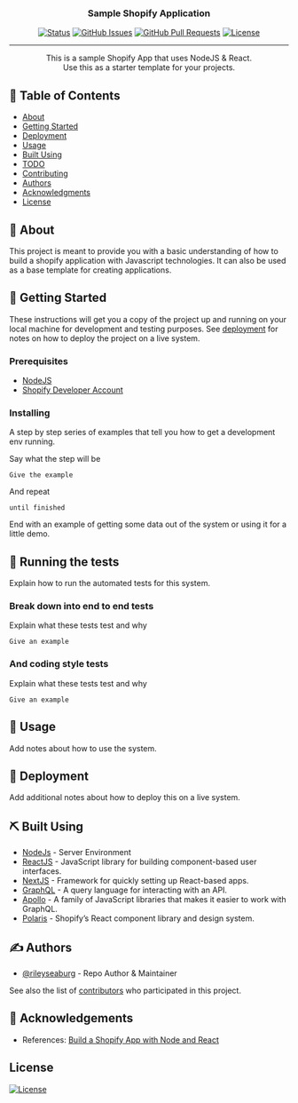 <!-- <p align="center">
  <a href="" rel="noopener">
 <img width=200px height=200px src="https://i.imgur.com/6wj0hh6.jpg" alt="Project logo"></a>
</p> -->

<h3 align="center">Sample Shopify Application</h3>


<div align="center">

[![Status](https://img.shields.io/badge/status-active-success.svg)]()
[![GitHub Issues](https://img.shields.io/github/issues/RileySeaburg/shopify-nodejs-starter-app.svg)](https://github.com/RileySeaburg/shopify-nodejs-starter-app/issues)
[![GitHub Pull Requests](https://img.shields.io/github/issues-pr/RileySeaburg/shopify-nodejs-starter-app.svg)](https://github.com/RileySeaburg/shopify-nodejs-starter-app/pulls)
[![License](https://img.shields.io/badge/license-MIT-blue.svg)](/LICENSE)

</div>

---

<p align="center"> This is a sample Shopify App that uses NodeJS & React.
    <br> Use this as a starter template for your projects.
</p>

## 📝 Table of Contents

- [About](#about)
- [Getting Started](#getting_started)
- [Deployment](#deployment)
- [Usage](#usage)
- [Built Using](#built_using)
- [TODO](../TODO.md)
- [Contributing](../CONTRIBUTING.md)
- [Authors](#authors)
- [Acknowledgments](#acknowledgement)
- [License](#license)

## 🧐 About <a name = "about"></a>

This project is meant to provide you with a basic understanding of how to build a shopify application with Javascript technologies. It can also be used as a base template for creating applications.

## 🏁 Getting Started <a name = "getting_started"></a>

These instructions will get you a copy of the project up and running on your local machine for development and testing purposes. See [deployment](#deployment) for notes on how to deploy the project on a live system.

### Prerequisites

- [NodeJS](https://nodejs.org/en/)
- [Shopify Developer Account](https://partners.shopify.com/signup)


### Installing

A step by step series of examples that tell you how to get a development env running.

Say what the step will be

```
Give the example
```

And repeat

```
until finished
```

End with an example of getting some data out of the system or using it for a little demo.

## 🔧 Running the tests <a name = "tests"></a>

Explain how to run the automated tests for this system.

### Break down into end to end tests

Explain what these tests test and why

```
Give an example
```

### And coding style tests

Explain what these tests test and why

```
Give an example
```

## 🎈 Usage <a name="usage"></a>

Add notes about how to use the system.

## 🚀 Deployment <a name = "deployment"></a>

Add additional notes about how to deploy this on a live system.

## ⛏️ Built Using <a name = "built_using"></a>

- [NodeJs](https://nodejs.org/en/) - Server Environment
- [ReactJS](https://reactjs.org/) - JavaScript library for building component-based user interfaces.
- [NextJS](https://nextjs.org/) - Framework for quickly setting up React-based apps.
- [GraphQL](https://graphql.org/) - A query language for interacting with an API.
- [Apollo](https://www.apollographql.com/) - A family of JavaScript libraries that makes it easier to work with GraphQL. 
- [Polaris](https://polaris.shopify.com/) - Shopify’s React component library and design system.

## ✍️ Authors <a name = "authors"></a>

- [@rileyseaburg](https://github.com/rileyseaburg) - Repo Author & Maintainer

See also the list of [contributors](https://github.com/RileySeaburg/shopify-nodejs-starter-app/contributors) who participated in this project.

## 🎉 Acknowledgements <a name = "acknowledgement"></a>

- References: [Build a Shopify App with Node and React](https://shopify.dev/tutorials/build-a-shopify-app-with-node-and-react)


## License <a name = "license"></a>

[![License](https://img.shields.io/badge/license-MIT-blue.svg)](/LICENSE)